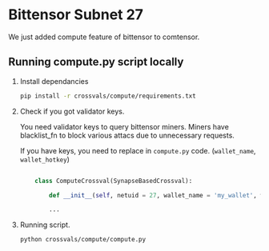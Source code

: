 # Bittensor Subnet 27
We just added compute feature of bittensor to comtensor.

## Running compute.py script locally

1. Install dependancies

    ```bash
    pip install -r crossvals/compute/requirements.txt
    ```

2. Check if you got validator keys.

    You need validator keys to query bittensor miners. Miners have blacklist_fn to block various attacs due to unnecessary requests.

    If you have keys, you need to replace in `compute.py` code. (`wallet_name`, `wallet_hotkey`)

    ```python

        class ComputeCrossval(SynapseBasedCrossval):

            def __init__(self, netuid = 27, wallet_name = 'my_wallet', wallet_hotkey = 'my_first_hotkey', network = "finney", topk = 1):
    
            ...
    ```

3. Running script.
    ```bash
    python crossvals/compute/compute.py
    ```
